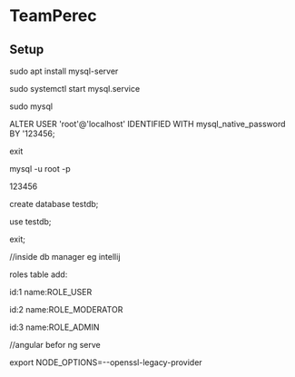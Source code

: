 # TeamPerec
## Setup
sudo apt install mysql-server

sudo systemctl start mysql.service

sudo mysql

ALTER USER 'root'@'localhost' IDENTIFIED WITH mysql_native_password BY '123456;

exit

mysql -u root -p

123456

create database testdb;

use testdb;

exit;

//inside db manager eg intellij

roles table add:

id:1 name:ROLE_USER

id:2 name:ROLE_MODERATOR

id:3 name:ROLE_ADMIN

//angular befor ng serve

export NODE_OPTIONS=--openssl-legacy-provider
